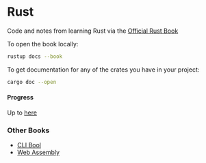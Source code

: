 # Rust

Code and notes from learning Rust via the [Official Rust Book](https://doc.rust-lang.org/book)

To open the book locally:

```bash
rustup docs --book
```

To get documentation for any of the crates you have in your project:

```bash
cargo doc --open
```

#### Progress

Up to [here](https://doc.rust-lang.org/book/ch07-00-managing-growing-projects-with-packages-crates-and-modules.html)

### Other Books

- [CLI Bool](https://rust-cli.github.io/book/index.html)
- [Web Assembly](https://rustwasm.github.io/docs/book/)
